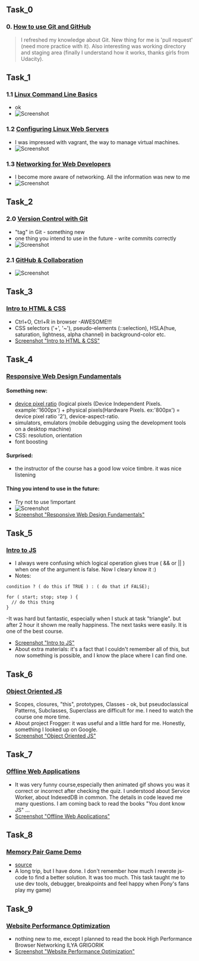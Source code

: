 ## Task_0
### 0. [How to use Git and GitHub](https://www.udacity.com/course/how-to-use-git-and-github--ud775)
> I refreshed my knowledge about Git. New thing for me is 'pull request' (need more practice with it).
Also interesting was working directory and staging area (finally I understand how it works, thanks girls from Udacity).
## Task_1
### 1.1 [Linux Command Line Basics](https://www.udacity.com/course/linux-command-line-basics--ud595)
- ok
- ![Screenshot](task_01/test_1.1.png)
### 1.2 [Configuring Linux Web Servers](https://www.udacity.com/course/configuring-linux-web-servers--ud299)
- I was impressed with vagrant, the way to manage virtual machines.
- ![Screenshot](task_01/test_1.2.png)
### 1.3 [Networking for Web Developers](https://www.udacity.com/course/networking-for-web-developers--ud256)
- I become more aware of networking. All the information was new to me
- ![Screenshot](task_01/test_1.3.png)
## Task_2
### 2.0 [Version Control with Git](https://classroom.udacity.com/courses/ud123/)
- "tag" in Git - something new
- one thing you intend to use in the future - write commits correctly
- ![Screenshot](task_02/test_2.png)
### 2.1 [GitHub & Collaboration](https://classroom.udacity.com/courses/ud456)
- ![Screenshot](task_02/test_2.1.png)
## Task_3
### [Intro to HTML & CSS](https://www.udacity.com/course/html-and-css-syntax--ud001)
- Ctrl+O, Ctrl+R in browser -AWESOME!!!
- CSS selectors ('+', '~'), pseudo-elements (::selection), HSLA(hue, saturation, lightness, alpha channel) in background-color etc.
- [Screenshot "Intro to HTML & CSS"](https://github.com/xandzia/kottans_frontend/blob/master/task_03/test_3.png)
## Task_4
### [Responsive Web Design Fundamentals](https://www.udacity.com/course/responsive-web-design-fundamentals--ud893)
#### Something new:
- [device pixel ratio](https://stackoverflow.com/questions/8785643/what-exactly-is-device-pixel-ratio) (logical pixels
(Device Independent Pixels. example:'1600px') + physical pixels(Hardware Pixels. ex:'800px') = device pixel ratio '2'), device-aspect-ratio.
- simulators, emulators (mobile debugging using the development tools on a desktop machine)
- CSS: resolution, orientation
- font boosting
#### Surprised:
- the instructor of the course has a good low voice timbre. it was nice listening
#### Thing you intend to use in the future:
- Try not to use !important
- ![Screenshot](task_01/important.jpeg)
- [Screenshot "Responsive Web Design Fundamentals"](https://github.com/xandzia/kottans_frontend/blob/master/task_04/test_4.png)
## Task_5
### [Intro to JS](https://www.udacity.com/course/intro-to-javascript--ud803)
- I always were confusing which logical operation gives true ( && or || ) when one of the argument is false. Now I cleary know it :)
- Notes: 
```
condition ? ( do this if TRUE ) : ( do that if FALSE);

for ( start; stop; step ) {
  // do this thing
}

```
-It was hard but fantastic, especially when I stuck at task "triangle". but after 2 hour it shown me really happiness. The next tasks were easily. It is one of the best course.
- [Screenshot "Intro to JS"](https://github.com/xandzia/kottans_frontend/blob/master/task_05/task_5.png)
- About extra materials: it's a fact that I couldn't remember all of this, but now something is possible, and I know the place where I can find one.
## Task_6
### [Object Oriented JS](https://www.udacity.com/course/object-oriented-javascript--ud015)
- Scopes, closures, "this", prototypes, Classes - ok, but pseudoclassical Patterns, Subclasses, Superclass are difficult for me. I need to watch the course one more time.
- About project Frogger: it was useful and a little hard for me. Honestly,  something I looked up on Google.
- [Screenshot "Object Oriented JS"](https://github.com/xandzia/kottans_frontend/blob/master/task_06/task_6.png)
## Task_7
### [Offline Web Applications](https://www.udacity.com/course/offline-web-applications--ud899)
- It was very funny course,especially then animated gif shows you was it correct or incorrect after checking the quiz. I understood about Service Worker, about IndexedDB in common. The details in code leaved me many questions. I am coming back to read the books "You dont know JS" ...
- [Screenshot "Offline Web Applications"](https://github.com/xandzia/kottans_frontend/blob/master/task_07/task_7.png)
## Task_8
### [Memory Pair Game Demo](https://xandzia.github.io/kottans_frontend/task_08/index.html)
- [source](https://github.com/xandzia/kottans_frontend/tree/master/task_08)
- A long trip, but I have done. I don't remember how much I rewrote js-code to find a better solution. It was too much. This task taught me to use dev tools, debugger, breakpoints and feel happy when Pony's fans play my game)
## Task_9
### [Website Performance Optimization](https://www.udacity.com/course/website-performance-optimization--ud884)
- nothing new to me, except I planned to read the book High Performance Browser Networking ILYA GRIGORIK
- [Screenshot "Website Performance Optimization"](https://github.com/xandzia/kottans_frontend/blob/master/task_09/test_09.png)
